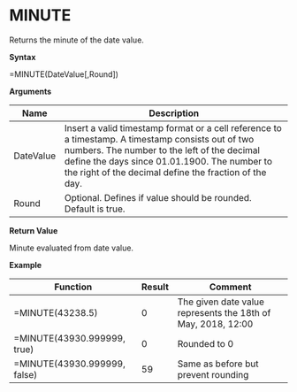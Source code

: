 # MINUTE

Returns the minute of the date value.

**Syntax**

=MINUTE(DateValue\[,Round\])

**Arguments**

| Name      | Description                                                                                                                                                                                                                                                 |
|-----------|-------------------------------------------------------------------------------------------------------------------------------------------------------------------------------------------------------------------------------------------------------------|
| DateValue | Insert a valid timestamp format or a cell reference to a timestamp. A timestamp consists out of two numbers. The number to the left of the decimal define the days since 01.01.1900. The number to the right of the decimal define the fraction of the day. |
| Round     | Optional. Defines if value should be rounded. Default is true.                                                                                                                                                                                              |

**Return Value**

Minute evaluated from date value.

**Example**

| Function                     | Result | Comment                                                      |
|------------------------------|--------|--------------------------------------------------------------|
| =MINUTE(43238.5)             | 0      | The given date value represents the 18th of May, 2018, 12:00 |
| =MINUTE(43930.999999, true)  | 0      | Rounded to 0                                                 |
| =MINUTE(43930.999999, false) | 59     | Same as before but prevent rounding                          |
